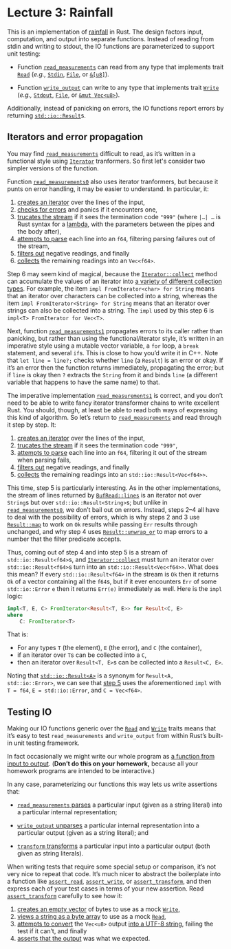 # Lecture 3: Rainfall

This is an implementation of [rainfall] in Rust. The design factors
input, computation, and output into separate functions. Instead of
reading from stdin and writing to stdout, the IO functions are
parameterized to support unit testing:

  - Function [`read_measurements`] can read from any type that
    implements trait [`Read`] (*e.g.,* [`Stdin`], [`File`], or
    [`&[u8]`][std::slice]).

  - Function [`write_output`] can write to any type that implements
    trait [`Write`] (*e.g.,* [`Stdout`], [`File`], or
    [`&mut Vec<u8>`][`Vec`]).

Additionally, instead of panicking on errors, the IO functions report
errors by returning [`std::io::Result`]s.

## Iterators and error propagation

You may find [`read_measurements`] difficult to read, as it’s written in
a functional style using [`Iterator`] tranformers. So first let's
consider two simpler versions of the function.

Function [`read_measurements0`] also uses iterator tranformers, but
because it punts on error handling, it may be easier to understand. In
particular, it:

 1. [creates an iterator][creates an iterator0] over the lines of the
    input,
 2. [checks for errors][checks for errors0] and panics if it encounters
    one,
 3. [trucates the stream][trucates the stream0] if it sees the
    termination code `"999"` (where `|…| …` is Rust syntax for a
    [lambda], with the parameters between the pipes and the body after),
 4. [attempts to parse][attempts to parse0] each line into an `f64`,
    filtering parsing failures out of the stream,
 5. [filters out][filters out0] negative readings, and finally
 6. [collects][collects0] the remaining readings into an `Vec<f64>`.

Step 6 may seem kind of magical, because the [`Iterator::collect`]
method can accumulate the values of an iterator into [a variety of
different collection types][FromIterator implementors]. For example,
the item `impl FromIterator<char> for String` means that an iterator
over characters can be collected into a string, whereas the item
`impl FromIterator<String> for String` means that an iterator over
strings can also be collected into a string. The `impl` used by this
step 6 is `impl<T> FromIterator for Vec<T>`.

Next, function [`read_measurements1`] propagates errors to its caller
rather than panicking, but rather than using the functional/iterator
style, it’s written in an imperative style using a mutable vector
variable, a `for` loop, a `break` statement, and several `if`s. This is
close to how you’d write it in C++. Note that `let line = line?;` checks
whether `line` (a `Result`) is an error or okay. If it’s an error then
the function returns immediately, propagating the error; but if `line`
is okay then `?` extracts the `String` from it and binds `line` (a
different variable that happens to have the same name) to that.

The imperative implementation [`read_measurements1`] is correct, and you
don’t need to be able to write fancy iterator transformer chains to
write excellent Rust. You should, though, at least be able to read both
ways of expressing this kind of algorithm. So let’s return to
[`read_measurements`] and read through it step by step. It:

 1. [creates an iterator] over the lines of the input,
 2. [trucates the stream] if it sees the termination code `"999"`,
 3. [attempts to parse] each line into an `f64`, filtering it out of the
    stream when parsing fails,
 4. [filters out] negative readings, and finally
 5. [collects] the remaining readings into an
    `std::io::Result<Vec<f64>>`.

This time, step 5 is particularly interesting. As in the other
implementations, the stream of lines returned by [`BufRead::lines`] is
an iterator not over `String`s but over `std::io::Result<String>`s; but
unlike in [`read_measurements0`], we don’t bail out on errors. Instead,
steps 2–4 all have to deal with the possibility of errors, which is why
steps 2 and 3 use [`Result::map`] to work on `Ok` results while passing
`Err` results through unchanged, and why step 4 uses
[`Result::unwrap_or`] to map errors to a number that the filter
predicate accepts.

Thus, coming out of step 4 and into step 5 is a stream of
`std::io::Result<f64>`s, and [`Iterator::collect`] must turn an iterator
over `std::io::Result<f64>`s turn into an `std::io::Result<Vec<f64>>`.
What does this mean? If every `std::io::Result<f64>` in the stream is
`Ok` then it returns `Ok` of a vector containing all the `f64`s, but if
it ever encounters `Err` of some `std::io::Error` `e` then it returns
`Err(e)` immediately as well. Here is the `impl` logic:

```rust
impl<T, E, C> FromIterator<Result<T, E>> for Result<C, E>
where
    C: FromIterator<T>
```

That is:

  - For any types `T` (the element), `E` (the error), and `C` (the
    container),
  - if an iterator over `T`s can be collected into a `C`,
  - then an iterator over `Result<T, E>`s can be collected into
    a `Result<C, E>`.

Noting that [`std::io::Result<A>`][`std::io::Result`] is a synonym for
`Result<A, std::io::Error>`, we can see that [step 5][collects] uses the
aforementioned `impl` with `T = f64`, `E = std::io::Error`, and `C =
Vec<f64>`.

## Testing IO

Making our IO functions generic over the [`Read`] and [`Write`] traits
means that it’s easy to test `read_measurements` and `write_output` from
within Rust’s built-in unit testing framework.

In fact occasionally we might write our whole program as [a function
from input to output][`transform`]. (**Don’t do this on your homework,**
because all your homework programs are intended to be interactive.)

In any case, parameterizing our functions this way lets us write
assertions that:

  - [`read_measurements` parses] a particular input (given as a string
    literal) into a particular internal representation;

  - [`write_output` unparses] a particular internal representation into
    a particular output (given as a string literal); and

  - [`transform` transforms] a particular input into a particular output
    (both given as string literals).

When writing tests that require some special setup or comparison, it’s
not very nice to repeat that code. It’s much nicer to abstract the
boilerplate into a function like [`assert_read`], [`assert_write`], or
[`assert_transform`], and then express each of your test cases in terms
of your new assertion. Read [`assert_transform`] carefully to see how
it:

  1. [creates an empty vector] of bytes to use as a mock [`Write`],
  2. [views a string as a byte array] to use as a mock [`Read`],
  3. [attempts to convert] the `Vec<u8>` output [into a UTF-8
     string][`String::from_utf8`], failing the test if it can’t, and
     finally
  4. [asserts that the output] was what we expected.

[rainfall]:
    http://users.eecs.northwestern.edu/~jesse/course/eecs396rust/labs/rainfall.txt

[`transform`]:
    https://github.com/nu-rust-course/code/blob/master/03-rainfall/src/main.rs#L71-L74

[`read_measurements0`]:
    https://github.com/nu-rust-course/code/blob/master/03-rainfall/src/main.rs#L116-L123

[`read_measurements1`]:
    https://github.com/nu-rust-course/code/blob/master/03-rainfall/src/main.rs#L127-L145

[`read_measurements`]:
    https://github.com/nu-rust-course/code/blob/master/03-rainfall/src/main.rs#L148-L154

[`write_output`]:
    https://github.com/nu-rust-course/code/blob/master/03-rainfall/src/main.rs#L233-L241

[creates an iterator0]:
    https://github.com/nu-rust-course/code/blob/master/03-rainfall/src/main.rs#L117

[checks for errors0]:
    https://github.com/nu-rust-course/code/blob/master/03-rainfall/src/main.rs#L118

[trucates the stream0]:
    https://github.com/nu-rust-course/code/blob/master/03-rainfall/src/main.rs#L119

[attempts to parse0]:
    https://github.com/nu-rust-course/code/blob/master/03-rainfall/src/main.rs#L120

[filters out0]:
    https://github.com/nu-rust-course/code/blob/master/03-rainfall/src/main.rs#L121

[collects0]:
    https://github.com/nu-rust-course/code/blob/master/03-rainfall/src/main.rs#L122

[creates an iterator]:
    https://github.com/nu-rust-course/code/blob/master/03-rainfall/src/main.rs#L149

[trucates the stream]:
    https://github.com/nu-rust-course/code/blob/master/03-rainfall/src/main.rs#L150

[attempts to parse]:
    https://github.com/nu-rust-course/code/blob/master/03-rainfall/src/main.rs#L151

[filters out]:
    https://github.com/nu-rust-course/code/blob/master/03-rainfall/src/main.rs#L152

[collects]:
    https://github.com/nu-rust-course/code/blob/master/03-rainfall/src/main.rs#L153

[`assert_read`]:
    https://github.com/nu-rust-course/code/blob/master/03-rainfall/src/main.rs#L181-L184:

[`assert_write`]:
    https://github.com/nu-rust-course/code/blob/master/03-rainfall/src/main.rs#L263-L269

[`assert_transform`]:
    https://github.com/nu-rust-course/code/blob/master/03-rainfall/src/main.rs#L99-L104

[`read_measurements` parses]:
    https://github.com/nu-rust-course/code/blob/master/03-rainfall/src/main.rs#L161-L178

[`write_output` unparses]:
    https://github.com/nu-rust-course/code/blob/master/03-rainfall/src/main.rs#L247-L260

[`transform` transforms]:
    https://github.com/nu-rust-course/code/blob/master/03-rainfall/src/main.rs#L80-L97

[creates an empty vector]:
    https://github.com/nu-rust-course/code/blob/master/03-rainfall/src/main.rs#L100

[views a string as a byte array]:
    https://github.com/nu-rust-course/code/blob/master/03-rainfall/src/main.rs#L101

[attempts to convert]:
    https://github.com/nu-rust-course/code/blob/master/03-rainfall/src/main.rs#L102

[asserts that the output]:
    https://github.com/nu-rust-course/code/blob/master/03-rainfall/src/main.rs#L103

[lambda]:
    https://doc.rust-lang.org/beta/book/ch13-01-closures.html

[std::slice]:
    https://doc.rust-lang.org/std/primitive.slice.html

[`Vec`]:
    https://doc.rust-lang.org/std/vec/struct.Vec.html

[`Iterator`]:
  https://doc.rust-lang.org/std/iter/trait.Iterator.html

[`Iterator::collect`]:
  https://doc.rust-lang.org/std/iter/trait.Iterator.html#method.collect

[`Read`]:
    https://doc.rust-lang.org/std/io/trait.Read.html

[`Write`]:
    https://doc.rust-lang.org/std/io/trait.Write.html

[`BufRead::lines`]:
    https://doc.rust-lang.org/std/io/trait.BufRead.html#method.lines

[`Stdin`]:
    https://doc.rust-lang.org/std/io/struct.Stdin.html

[`Stdout`]:
    https://doc.rust-lang.org/std/io/struct.Stdout.html

[`File`]:
    https://doc.rust-lang.org/std/io/struct.File.html

[`std::io::Result`]:
    https://doc.rust-lang.org/std/io/enum.Result.html

[`stdin`]:
    https://doc.rust-lang.org/std/io/fn.stdin.html

[`stdout`]:
    https://doc.rust-lang.org/std/io/fn.stdout.html

[`Result`]:
    https://doc.rust-lang.org/std/result/enum.Result.html

[`Result::map`]:
    https://doc.rust-lang.org/std/result/enum.Result.html#method.map

[`Result::unwrap_or`]:
    https://doc.rust-lang.org/std/result/enum.Result.html#method.unwrap_or

[`unwrap`]:
    https://doc.rust-lang.org/std/result/enum.Result.html#method.unwrap

[`expect`]:
    https://doc.rust-lang.org/std/result/enum.Result.html#method.expect

[FromIterator implementors]:
    https://doc.rust-lang.org/std/iter/trait.FromIterator.html#implementors

[`String::from_utf8`]:
    https://doc.rust-lang.org/std/string/struct.String.html#method.from_utf8

